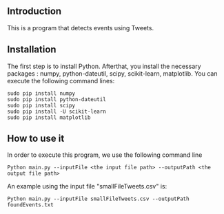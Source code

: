 ## Introduction 
This is a program that detects events using Tweets. 

## Installation
The first step is to install Python. Afterthat, you install the necessary packages : numpy, python-dateutil, scipy, scikit-learn, matplotlib. You can execute the following command lines:

```
sudo pip install numpy
sudo pip install python-dateutil
sudo pip install scipy
sudo pip install -U scikit-learn
sudo pip install matplotlib
```
## How to use it
In order to execute this program, we use the following command line
```
Python main.py --inputFile <the input file path> --outputPath <the output file path>
```
An example using the input file  "smallFileTweets.csv" is:
```
Python main.py --inputFile smallFileTweets.csv --outputPath foundEvents.txt
```
